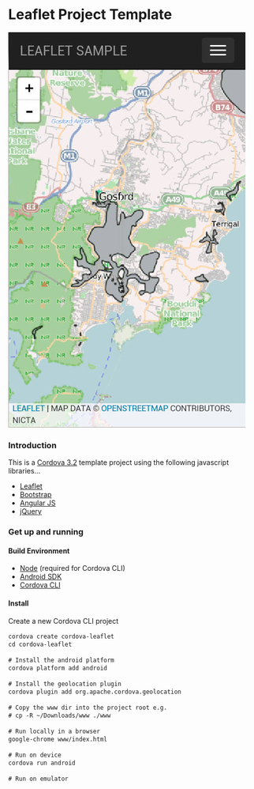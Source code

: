 # Leaflet Project Template

![Screen Grab](grab.jpg)

### Introduction

This is a [Cordova 3.2](http://cordova.apache.org/) template project using the following javascript libraries...
* [Leaflet](http://leafletjs.com/)
* [Bootstrap](http://getbootstrap.com/)
* [Angular JS](http://angularjs.org/)
* [jQuery](http://jquery.com/)

### Get up and running

#### Build Environment

* [Node](http://nodejs.org/) (required for Cordova CLI)
* [Android SDK](http://developer.android.com/sdk/index.html)
* [Cordova CLI](http://cordova.apache.org/docs/en/3.2.0/guide_cli_index.md.html#The%20Command-Line%20Interface)

#### Install

Create a new Cordova CLI project

    cordova create cordova-leaflet
    cd cordova-leaflet
    
    # Install the android platform
    cordova platform add android

    # Install the geolocation plugin
    cordova plugin add org.apache.cordova.geolocation
    
    # Copy the www dir into the project root e.g.
    # cp -R ~/Downloads/www ./www
    
    # Run locally in a browser
    google-chrome www/index.html
    
    # Run on device
    cordova run android
    
    # Run on emulator


